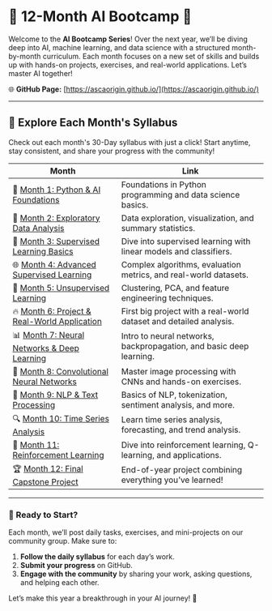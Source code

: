 # 🌟 12-Month AI Bootcamp 🌟

Welcome to the **AI Bootcamp Series**! Over the next year, we’ll be diving deep into AI, machine learning, and data science with a structured month-by-month curriculum. Each month focuses on a new set of skills and builds up with hands-on projects, exercises, and real-world applications. Let’s master AI together!

🌐 **GitHub Page:** [https://ascaorigin.github.io/](https://ascaorigin.github.io/)

---

## 📅 Explore Each Month's Syllabus

Check out each month's 30-Day syllabus with just a click! Start anytime, stay consistent, and share your progress with the community!

| Month     | Link                                                        |
|-----------|-------------------------------------------------------------|
| 🚀 [Month 1: Python & AI Foundations](https://ascaorigin.github.io/Month-1) | Foundations in Python programming and data science basics.       |
| 🌌 [Month 2: Exploratory Data Analysis](https://ascaorigin.github.io/Month-2) | Data exploration, visualization, and summary statistics.         |
| 🤖 [Month 3: Supervised Learning Basics](https://ascaorigin.github.io/Month-3) | Dive into supervised learning with linear models and classifiers. |
| 🌐 [Month 4: Advanced Supervised Learning](https://ascaorigin.github.io/Month-4) | Complex algorithms, evaluation metrics, and real-world datasets. |
| 🌠 [Month 5: Unsupervised Learning](https://ascaorigin.github.io/Month-5) | Clustering, PCA, and feature engineering techniques.             |
| 🔥 [Month 6: Project & Real-World Application](https://ascaorigin.github.io/Month-6) | First big project with a real-world dataset and detailed analysis.|
| 📊 [Month 7: Neural Networks & Deep Learning](https://ascaorigin.github.io/Month-7) | Intro to neural networks, backpropagation, and basic deep learning. |
| 🧠 [Month 8: Convolutional Neural Networks](https://ascaorigin.github.io/Month-8) | Master image processing with CNNs and hands-on exercises.        |
| 💬 [Month 9: NLP & Text Processing](https://ascaorigin.github.io/Month-9) | Basics of NLP, tokenization, sentiment analysis, and more.       |
| 🔍 [Month 10: Time Series Analysis](https://ascaorigin.github.io/Month-10) | Learn time series analysis, forecasting, and trend analysis.     |
| 🌌 [Month 11: Reinforcement Learning](https://ascaorigin.github.io/Month-11) | Dive into reinforcement learning, Q-learning, and applications.  |
| 🏆 [Month 12: Final Capstone Project](https://ascaorigin.github.io/Month-12) | End-of-year project combining everything you’ve learned!        |

---

### 🌱 Ready to Start?

Each month, we’ll post daily tasks, exercises, and mini-projects on our community group. Make sure to:

1. **Follow the daily syllabus** for each day’s work.
2. **Submit your progress** on GitHub.
3. **Engage with the community** by sharing your work, asking questions, and helping each other.

Let’s make this year a breakthrough in your AI journey! 🚀
